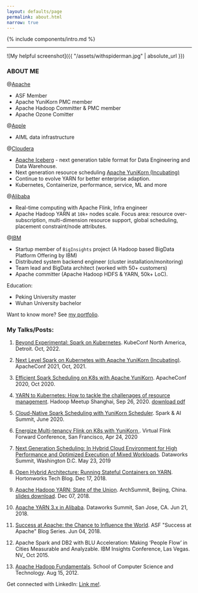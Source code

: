 ```yaml
---
layout: defaults/page
permalink: about.html
narrow: true
---
```


{% include components/intro.md %}

<hr />

![My helpful screenshot]({{ "/assets/withspiderman.jpg" | absolute_url }})

### ABOUT ME

@[Apache](https://www.apache.org/)
 * ASF Member
 * Apache YuniKorn PMC member
 * Apache Hadoop Committer & PMC member
 * Apache Ozone Comitter

@[Apple](https://www.apple.com/careers/us/)
 * AIML data infrastructure

@[Cloudera](https://www.cloudera.com/)
 * [Apache Iceberg](https://iceberg.apache.org/) - next generation table format for Data Engineering and Data Warehouse.
 * Next generation resource scheduling [Apache YuniKorn (Incubating)](http://yunikorn.apache.org/)
 * Continue to evolve YARN for better enterprise adaption.
 * Kubernetes, Containerize, performance, service, ML and more

@[Alibaba](https://en.wikipedia.org/wiki/Alibaba_Group)
 * Real-time computing with Apache Flink, Infra engineer
 * Apache Hadoop YARN at `10k+` nodes scale. Focus area: resource over-subscription, multi-dimension resource support, global scheduling, placement constraint/node attributes.

@[IBM](https://en.wikipedia.org/wiki/IBM)
 * Startup member of `BigInsights` project (A Hadoop based BigData Platform Offering by IBM)
 * Distributed system backend engineer (cluster installation/monitoring)
 * Team lead and BigData architect (worked with 50+ customers)
 * Apache committer (Apache Hadoop HDFS & YARN, 50k+ LoC).

Education:
 * Peking University  master
 * Wuhan University   bachelor

Want to know more? See [my portfolio](https://yangwwei.github.io/list/portfolio.html).

### My Talks/Posts:

1. [Beyond Experimental: Spark on Kubernetes](https://www.youtube.com/watch?v=u7htKIiK75c). KubeConf North America, Detroit. Oct, 2022.

2. [Next Level Spark on Kubernetes with Apache YuniKorn (Incubating)](https://youtu.be/gOST-iT-hj8). ApacheConf 2021, Oct, 2021.

3. [Efficient Spark Scheduling on K8s with Apache YuniKorn](https://youtu.be/xEKB56Sg0CQ). ApacheConf 2020, Oct 2020.

4. [YARN to Kubernetes: How to tackle the challenages of resource management](). Hadoop Meetup Shanghai, Sep 26, 2020. [download pdf](https://github.com/yangwwei/yangwwei.github.io/raw/master/documents/YARN-to-Kubernetes-how-to-tackle-the-changes-on-resource-scheduling.pdf)

5. [Cloud-Native Spark Scheduling with YuniKorn Scheduler](https://www.youtube.com/watch?v=ZA6aPZ9r9wA&feature=youtu.be). Spark & AI Summit, June 2020.

6. [Energize Multi-tenancy Flink on K8s with YuniKorn ](https://www.youtube.com/watch?v=NemFKL0kK9U). Virtual Flink Forward Conference, San Francisco, Apr 24, 2020

7. [Next Generation Scheduling: In Hybrid Cloud Environment for High Performance and Optimized Execution of Mixed Workloads](https://www.slideshare.net/Hadoop_Summit/next-generation-scheduling-for-yarn-and-k8s-for-hybrid-cloudonprem-environment-to-run-mixed-workloads). Dataworks Summit, Washington D.C. May 23, 2019

8. [Open Hybrid Architecture: Running Stateful Containers on YARN](https://hortonworks.com/blog/open-hybrid-architecture-running-stateful-containers-on-yarn/). Hortonworks Tech Blog. Dec 17, 2018.

9. [Apache Hadoop YARN: State of the Union](https://bj2018.archsummit.com/presentation/862). ArchSummit, Beijing, China. [slides download](https://myslide.cn/slides/10468). Dec 07, 2018.

10. [Apache YARN 3.x in Alibaba](https://www.slideshare.net/Hadoop_Summit/apache-hadoop-yarn-3x-in-alibaba). Dataworks Summit, San Jose, CA. Jun 21, 2018.

11. [Success at Apache: the Chance to Influence the World](https://blogs.apache.org/foundation/entry/success-at-apache-the-chance). ASF "Success at Apache" Blog Series. Jun 04, 2018.

12. Apache Spark and DB2 with BLU Acceleration: Making ‘People Flow’ in Cities Measurable and Analyzable. IBM Insights Conference, Las Vegas. NV_ Oct 2015.

13. [Apache Hadoop Fundamentals](http://cs.ustc.edu.cn/2012/0815/c14931a24900/page.htm). School of Computer Science and Technology. Aug 15, 2012.

Get connected with LinkedIn: [Link me!](https://www.linkedin.com/in/yangwwei/).
